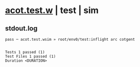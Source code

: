 # [acot.test.w](../../../../../../examples/tests/sdk_tests/math/acot.test.w) | test | sim

## stdout.log
```log
pass ─ acot.test.wsim » root/env0/test:inflight arc cotgent
 
 
Tests 1 passed (1)
Test Files 1 passed (1)
Duration <DURATION>
```

